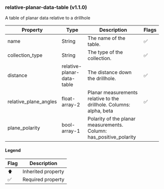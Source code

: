 ### relative-planar-data-table (v1.1.0)
A table of planar data relative to a drillhole

| Property | Type | Description | Flags |
|---|---|---|---|
| name | String | The name of the table. | ✅ |
| collection_type | String | The type of the collection. | ✅ |
| distance | relative-planar-data-table | The distance down the drillhole. | ✅ |
| relative_plane_angles | float-array-2 | Planar measurements relative to the drillhole. Columns: alpha, beta | ✅ |
| plane_polarity | bool-array-1 | Polarity of the planar measurements. Column: has_positive_polarity |  |


#### Legend

| Flag | Description |
| --- | --- |
| ⬆️ | Inherited property |
| ✅ | Required property |

